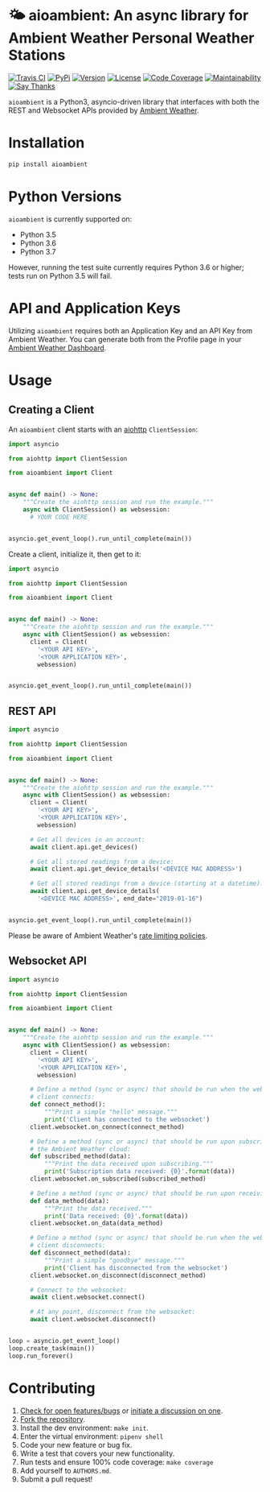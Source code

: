 # 🌤  aioambient: An async library for Ambient Weather Personal Weather Stations

[![Travis CI](https://travis-ci.org/bachya/aioambient.svg?branch=master)](https://travis-ci.org/bachya/aioambient)
[![PyPi](https://img.shields.io/pypi/v/aioambient.svg)](https://pypi.python.org/pypi/aioambient)
[![Version](https://img.shields.io/pypi/pyversions/aioambient.svg)](https://pypi.python.org/pypi/aioambient)
[![License](https://img.shields.io/pypi/l/aioambient.svg)](https://github.com/bachya/aioambient/blob/master/LICENSE)
[![Code Coverage](https://codecov.io/gh/bachya/aioambient/branch/dev/graph/badge.svg)](https://codecov.io/gh/bachya/aioambient)
[![Maintainability](https://api.codeclimate.com/v1/badges/81a9f8274abf325b2fa4/maintainability)](https://codeclimate.com/github/bachya/aioambient/maintainability)
[![Say Thanks](https://img.shields.io/badge/SayThanks-!-1EAEDB.svg)](https://saythanks.io/to/bachya)

`aioambient` is a Python3, asyncio-driven library that interfaces with both the
REST and Websocket APIs provided by
[Ambient Weather](https://ambientweather.net).

# Installation

```python
pip install aioambient
```

# Python Versions

`aioambient` is currently supported on:

* Python 3.5
* Python 3.6
* Python 3.7

However, running the test suite currently requires Python 3.6 or higher; tests
run on Python 3.5 will fail.

# API and Application Keys

Utilizing `aioambient` requires both an Application Key and an API Key from
Ambient Weather. You can generate both from the Profile page in your
[Ambient Weather Dashboard](https://dashboard.ambientweather.net).

# Usage

## Creating a Client

An `aioambient` client starts with an
[aiohttp](https://aiohttp.readthedocs.io/en/stable/) `ClientSession`:

```python
import asyncio

from aiohttp import ClientSession

from aioambient import Client


async def main() -> None:
    """Create the aiohttp session and run the example."""
    async with ClientSession() as websession:
      # YOUR CODE HERE


asyncio.get_event_loop().run_until_complete(main())
```

Create a client, initialize it, then get to it:

```python
import asyncio

from aiohttp import ClientSession

from aioambient import Client


async def main() -> None:
    """Create the aiohttp session and run the example."""
    async with ClientSession() as websession:
      client = Client(
        '<YOUR API KEY>',
        '<YOUR APPLICATION KEY>',
        websession)


asyncio.get_event_loop().run_until_complete(main())
```

## REST API

```python
import asyncio

from aiohttp import ClientSession

from aioambient import Client


async def main() -> None:
    """Create the aiohttp session and run the example."""
    async with ClientSession() as websession:
      client = Client(
        '<YOUR API KEY>',
        '<YOUR APPLICATION KEY>',
        websession)

      # Get all devices in an account:
      await client.api.get_devices()

      # Get all stored readings from a device:
      await client.api.get_device_details('<DEVICE MAC ADDRESS>')

      # Get all stored readings from a device (starting at a datetime):
      await client.api.get_device_details(
        '<DEVICE MAC ADDRESS>', end_date="2019-01-16")


asyncio.get_event_loop().run_until_complete(main())
```

Please be aware of Ambient Weather's
[rate limiting policies](https://ambientweather.docs.apiary.io/#introduction/rate-limiting).

## Websocket API

```python
import asyncio

from aiohttp import ClientSession

from aioambient import Client


async def main() -> None:
    """Create the aiohttp session and run the example."""
    async with ClientSession() as websession:
      client = Client(
        '<YOUR API KEY>',
        '<YOUR APPLICATION KEY>',
        websession)

      # Define a method (sync or async) that should be run when the websocket
      # client connects:
      def connect_method():
          """Print a simple "hello" message."""
          print('Client has connected to the websocket')
      client.websocket.on_connect(connect_method)

      # Define a method (sync or async) that should be run upon subscribing to
      # the Ambient Weather cloud:
      def subscribed_method(data):
          """Print the data received upon subscribing."""
          print('Subscription data received: {0}'.format(data))
      client.websocket.on_subscribed(subscribed_method)

      # Define a method (sync or async) that should be run upon receiving data:
      def data_method(data):
          """Print the data received."""
          print('Data received: {0}'.format(data))
      client.websocket.on_data(data_method)

      # Define a method (sync or async) that should be run when the websocket
      # client disconnects:
      def disconnect_method(data):
          """Print a simple "goodbye" message."""
          print('Client has disconnected from the websocket')
      client.websocket.on_disconnect(disconnect_method)

      # Connect to the websocket:
      await client.websocket.connect()

      # At any point, disconnect from the websocket:
      await client.websocket.disconnect()


loop = asyncio.get_event_loop()
loop.create_task(main())
loop.run_forever()
```

# Contributing

1. [Check for open features/bugs](https://github.com/bachya/aioambient/issues)
  or [initiate a discussion on one](https://github.com/bachya/aioambient/issues/new).
2. [Fork the repository](https://github.com/bachya/aioambient/fork).
3. Install the dev environment: `make init`.
4. Enter the virtual environment: `pipenv shell`
5. Code your new feature or bug fix.
6. Write a test that covers your new functionality.
7. Run tests and ensure 100% code coverage: `make coverage`
8. Add yourself to `AUTHORS.md`.
9. Submit a pull request!
